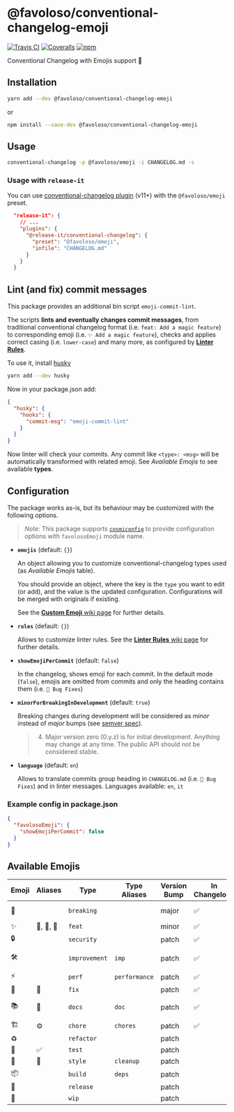 # @favoloso/conventional-changelog-emoji

[![Travis CI](https://img.shields.io/travis/com/favoloso/conventional-changelog-emoji.svg)](https://travis-ci.com/favoloso/conventional-changelog-emoji)
[![Coveralls](https://img.shields.io/coveralls/github/favoloso/conventional-changelog-emoji/master.svg)](https://coveralls.io/github/favoloso/conventional-changelog-emoji)
[![npm](https://img.shields.io/npm/v/@favoloso/conventional-changelog-emoji.svg)](https://www.npmjs.com/package/@favoloso/conventional-changelog-emoji)

Conventional Changelog with Emojis support 🎉

## Installation

```sh
yarn add --dev @favoloso/conventional-changelog-emoji
```

or

```sh
npm install --save-dev @favoloso/conventional-changelog-emoji
```

## Usage

```sh
conventional-changelog -p @favoloso/emoji -i CHANGELOG.md -s
```

### Usage with `release-it`

You can use [conventional-changelog
plugin](https://github.com/release-it/conventional-changelog) (v11+) with the
`@favoloso/emoji` preset.

```json
  "release-it": {
    // ...
    "plugins": {
      "@release-it/conventional-changelog": {
        "preset": "@favoloso/emoji",
        "infile": "CHANGELOG.md"
      }
    }
  }
```

## Lint (and fix) commit messages

This package provides an additional bin script `emoji-commit-lint`.

The scripts **lints and eventually changes commit messages**, from traditional conventional changelog
format (i.e. `feat: Add a magic feature`) to corresponding emoji (i.e. `✨ Add a magic feature`),
checks and applies correct casing (i.e. `lower-case`) and many more, as configured
by [**Linter Rules**](https://github.com/favoloso/conventional-changelog-emoji/wiki/Linter-Rules).

To use it, install [husky](https://github.com/typicode/husky)

```sh
yarn add --dev husky
```

Now in your package.json add:

```json
{
  "husky": {
    "hooks": {
      "commit-msg": "emoji-commit-lint"
    }
  }
}
```

Now linter will check your commits. Any commit like `<type>: <msg>` will be automatically
transformed with related emoji. See _Available Emojis_ to see available **types**.

## Configuration

The package works as-is, but its behaviour may be customized with the following options.

> _Note:_ This package supports [`cosmiconfig`](https://github.com/davidtheclark/cosmiconfig#readme) to provide configuration options with `favolosoEmoji` module name.

- **`emojis`** (default: `{}`)

  An object allowing you to customize conventional-changelog types used (as _Available Emojis_ table).

  You should provide an object, where the key is the `type` you want to edit (or add), and the value is the
  updated configuration. Configurations will be merged with originals if existing.

  See the [**Custom Emoji** wiki page](https://github.com/favoloso/conventional-changelog-emoji/wiki/Custom-Emojis) for further details.

- **`rules`** (default: `{}`)

  Allows to customize linter rules.
  See the [**Linter Rules** wiki page](https://github.com/favoloso/conventional-changelog-emoji/wiki/Linter-Rules) for further details.

- **`showEmojiPerCommit`** (default: `false`)

  In the changelog, shows emoji for each commit. In the default mode (`false`), emojis are omitted from commits and only the heading contains them (i.e. `🐛 Bug Fixes`)

- **`minorForBreakingInDevelopment`** (default: `true`)

  Breaking changes during development will be considered as _minor_ instead of _major_ bumps (see [semver spec](https://semver.org/#spec-item-4)).

  > 4.  Major version zero (0.y.z) is for initial development. Anything may change at any time. The public API should not be considered stable.

- **`language`** (default: `en`)

  Allows to translate commits group heading in `CHANGELOG.md` (i.e. `🐛 Bug Fixes`) and in linter messages.
  Languages available: `en`, `it`

### Example config in package.json

```json
{
  "favolosoEmoji": {
    "showEmojiPerCommit": false
  }
}
```

## Available Emojis

<!-- prettier-ignore-start -->
<!-- emoji-table -->

 Emoji | Aliases | Type | Type Aliases | Version Bump | In Changelog? | Heading  | Order
 ----- | ------- | ---- | ------------ | ------------ | ------------- | -------  | -----
🚨 |  | `breaking` |  | major | ✅ | 🚨 Breaking Changes | 10
✨ | 🌟, 💫, 🌠 | `feat` |  | minor | ✅ | ✨ Features | 20
🔒 |  | `security` |  | patch | ✅ | 🔒 Security | 25
🛠 |  | `improvement` | `imp` | patch | ✅ | 🛠 Improvements | 30
⚡️ |  | `perf` | `performance` | patch | ✅ | ⚡️ Performance | 35
🐛 | 🐞 | `fix` |  | patch | ✅ | 🐛 Bug Fixes | 40
📚 | 📖 | `docs` | `doc` | patch | ✅ | 📚 Documentation | 50
🏗 | ⚙️ | `chore` | `chores` | patch | ✅ | 🏗 Chore | 60
♻️ |  | `refactor` |  | patch |  | ♻️ Refactoring | 90
🚦 | ✅ | `test` |  | patch |  | 🚦 Test | 90
🎨 | 💄 | `style` | `cleanup` | patch |  | 🎨 Style | 90
📦 |  | `build` | `deps` | patch |  | 📦 Build | 90
🔖 |  | `release` |  | patch |  | 🔖 Release | 90
🚧 |  | `wip` |  | patch |  | 🚧 Wip | 90

<!-- emoji-table -->
<!-- prettier-ignore-end -->
